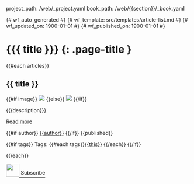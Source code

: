 project_path: /web/_project.yaml
book_path: /web/{{section}}/_book.yaml

{# wf_auto_generated #}
{# wf_template: src/templates/article-list.md #}
{# wf_updated_on: 1900-01-01 #}
{# wf_published_on: 1900-01-01 #}

# {{{ title }}} {: .page-title }

{{#each articles}}

## {{ title }}

<div class="attempt-right">
  {{#if image}}
    <img src="{{image}}">
  {{else}}
    <img src="/web/updates/images/generic/star.png">
  {{/if}}
</div>

{{{description}}}

[Read more]({{url}})

{{#if author}}
[{{author}}](/web/resources/contributors#{{author}})
{{/if}}
{{published}}

{{#if tags}}
Tags: {{#each tags}}[{{this}}](/web/{{../../section}}/tags/{{this}}) {{/each}}
{{/if}}

<div style="clear:both"></div>

{{/each}}

<a href="https://developers.google.com/web/{{section}}/rss.xml">
  <img src="/web/images/md-icons/ic_rss_feed_black_48dp.svg" style="height:36px;">
  <span style="position:relative;top:-6px;">Subscribe</span>
  <link rel="alternate" type="application/rss+xml" title="RSS" href="https://developers.google.com/web/{{section}}/rss.xml">
  <link rel="alternate" type="application/atom+xml" title="ATOM" href="https://developers.google.com/web/{{section}}/atom.xml">
</a>
